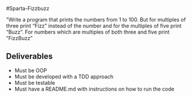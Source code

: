 #Sparta-Fizzbuzz

"Write a program that prints the numbers from 1 to 100. But for multiples of three print “Fizz” instead of the number and for the multiples of five print “Buzz”. For numbers which are multiples of both three and five print “FizzBuzz”

## Deliverables

* Must be OOP
* Must be developed with a TDD approach
* Must be testable
* Must have  a README.md with instructions on how to run the code
